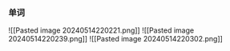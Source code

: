### 单词
![[Pasted image 20240514220221.png]]
![[Pasted image 20240514220239.png]]
![[Pasted image 20240514220302.png]]
